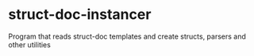 # struct-doc-instancer
Program that reads struct-doc templates and create structs, parsers and other utilities
